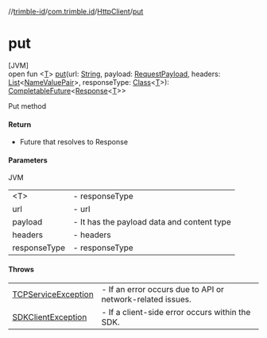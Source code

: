 //[trimble-id](../../../index.md)/[com.trimble.id](../index.md)/[HttpClient](index.md)/[put](put.md)

# put

[JVM]\
open fun &lt;[T](put.md)&gt; [put](put.md)(url: [String](https://docs.oracle.com/javase/8/docs/api/java/lang/String.html), payload: [RequestPayload](../-request-payload/index.md), headers: [List](https://docs.oracle.com/javase/8/docs/api/java/util/List.html)&lt;[NameValuePair](../-name-value-pair/index.md)&gt;, responseType: [Class](https://docs.oracle.com/javase/8/docs/api/java/lang/Class.html)&lt;[T](put.md)&gt;): [CompletableFuture](https://docs.oracle.com/javase/8/docs/api/java/util/concurrent/CompletableFuture.html)&lt;[Response](../-response/index.md)&lt;[T](put.md)&gt;&gt;

Put method

#### Return

- Future that resolves to Response

#### Parameters

JVM

| | |
|---|---|
| &lt;T&gt; | - responseType |
| url | - url |
| payload | - It has the payload data and content type |
| headers | - headers |
| responseType | - responseType |

#### Throws

| | |
|---|---|
| [TCPServiceException](../-t-c-p-service-exception/index.md) | - If an error occurs due to API or network-related issues. |
| [SDKClientException](../-s-d-k-client-exception/index.md) | - If a client-side error occurs within the SDK. |
